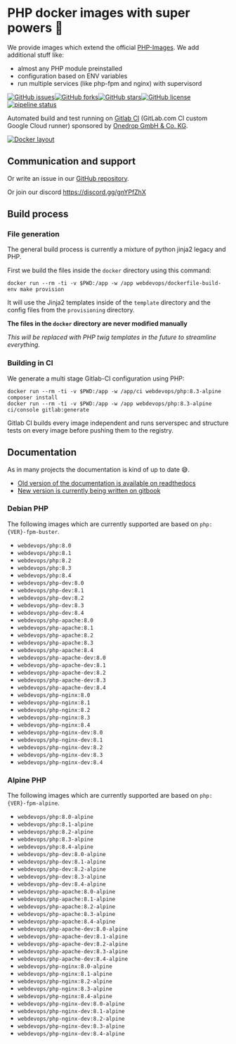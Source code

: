 # PHP docker images with super powers 🚀

We provide images which extend the official [PHP-Images](https://hub.docker.com/_/php/tags).
We add additional stuff like:

* almost any PHP module preinstalled
* configuration based on ENV variables
* run multiple services (like php-fpm and nginx) with supervisord

[![GitHub issues](https://img.shields.io/github/issues/webdevops/Dockerfile.svg)](https://github.com/webdevops/Dockerfile/issues)[![GitHub forks](https://img.shields.io/github/forks/webdevops/Dockerfile.svg)](https://github.com/webdevops/Dockerfile/network)[![GitHub stars](https://img.shields.io/github/stars/webdevops/Dockerfile.svg)](https://github.com/webdevops/Dockerfile/stargazers)[![GitHub license](https://img.shields.io/github/license/webdevops/Dockerfile.svg)](https://github.com/webdevops/Dockerfile/blob/master/LICENSE)
[![pipeline status](https://gitlab.com/webdevops/dockerfile/badges/master/pipeline.svg)](https://gitlab.com/webdevops/dockerfile/commits/master)



Automated build and test running on [Gitlab CI](https://gitlab.com/webdevops/dockerfile/) \(GitLab.com CI custom Google Cloud runner\) sponsored by [Onedrop GmbH & Co. KG](https://1drop.de).

[![Docker layout](documentation/gitbook/.gitbook/assets/docker-image-layout.gv.png)](https://github.com/webdevops/Dockerfile/tree/511a870fa90fe53da5c63a95b4254f6980e6d3d2/documentation/docs/resources/images/docker-image-layout.gv.png)

## Communication and support

Or write an issue in our [GitHub repository](https://github.com/webdevops/Dockerfile/issues).

Or join our discord https://discord.gg/gnYPfZhX

## Build process

### File generation

The general build process is currently a mixture of python jinja2 legacy and PHP.

First we build the files inside the `docker` directory using this command:

```
docker run --rm -ti -v $PWD:/app -w /app webdevops/dockerfile-build-env make provision
``` 

It will use the Jinja2 templates inside of the `template` directory and the 
config files from the `provisioning` directory.

**The files in the `docker` directory are never modified manually**

*This will be replaced with PHP twig templates in the future to streamline everything.*

### Building in CI

We generate a multi stage Gitlab-CI configuration using PHP:

```
docker run --rm -ti -v $PWD:/app -w /app/ci webdevops/php:8.3-alpine composer install
docker run --rm -ti -v $PWD:/app -w /app webdevops/php:8.3-alpine ci/console gitlab:generate
```

Gitlab CI builds every image independent and runs serverspec and structure tests on every
image before pushing them to the registry.

## Documentation

As in many projects the documentation is kind of up to date 😅.

* [Old version of the documentation is available on readthedocs](https://dockerfile.readthedocs.io/)
* [New version is currently being written on gitbook](https://webdevops.gitbook.io/dockerfile)

### Debian PHP

The following images which are currently supported are based on `php:{VER}-fpm-buster`.

* `webdevops/php:8.0`
* `webdevops/php:8.1`
* `webdevops/php:8.2`
* `webdevops/php:8.3`
* `webdevops/php:8.4`
* `webdevops/php-dev:8.0`
* `webdevops/php-dev:8.1`
* `webdevops/php-dev:8.2`
* `webdevops/php-dev:8.3`
* `webdevops/php-dev:8.4`
* `webdevops/php-apache:8.0`
* `webdevops/php-apache:8.1`
* `webdevops/php-apache:8.2`
* `webdevops/php-apache:8.3`
* `webdevops/php-apache:8.4`
* `webdevops/php-apache-dev:8.0`
* `webdevops/php-apache-dev:8.1`
* `webdevops/php-apache-dev:8.2`
* `webdevops/php-apache-dev:8.3`
* `webdevops/php-apache-dev:8.4`
* `webdevops/php-nginx:8.0`
* `webdevops/php-nginx:8.1`
* `webdevops/php-nginx:8.2`
* `webdevops/php-nginx:8.3`
* `webdevops/php-nginx:8.4`
* `webdevops/php-nginx-dev:8.0`
* `webdevops/php-nginx-dev:8.1`
* `webdevops/php-nginx-dev:8.2`
* `webdevops/php-nginx-dev:8.3`
* `webdevops/php-nginx-dev:8.4`


### Alpine PHP

The following images which are currently supported are based on `php:{VER}-fpm-alpine`.

* `webdevops/php:8.0-alpine`
* `webdevops/php:8.1-alpine`
* `webdevops/php:8.2-alpine`
* `webdevops/php:8.3-alpine`
* `webdevops/php:8.4-alpine`
* `webdevops/php-dev:8.0-alpine`
* `webdevops/php-dev:8.1-alpine`
* `webdevops/php-dev:8.2-alpine`
* `webdevops/php-dev:8.3-alpine`
* `webdevops/php-dev:8.4-alpine`
* `webdevops/php-apache:8.0-alpine`
* `webdevops/php-apache:8.1-alpine`
* `webdevops/php-apache:8.2-alpine`
* `webdevops/php-apache:8.3-alpine`
* `webdevops/php-apache:8.4-alpine`
* `webdevops/php-apache-dev:8.0-alpine`
* `webdevops/php-apache-dev:8.1-alpine`
* `webdevops/php-apache-dev:8.2-alpine`
* `webdevops/php-apache-dev:8.3-alpine`
* `webdevops/php-apache-dev:8.4-alpine`
* `webdevops/php-nginx:8.0-alpine`
* `webdevops/php-nginx:8.1-alpine`
* `webdevops/php-nginx:8.2-alpine`
* `webdevops/php-nginx:8.3-alpine`
* `webdevops/php-nginx:8.4-alpine`
* `webdevops/php-nginx-dev:8.0-alpine`
* `webdevops/php-nginx-dev:8.1-alpine`
* `webdevops/php-nginx-dev:8.2-alpine`
* `webdevops/php-nginx-dev:8.3-alpine`
* `webdevops/php-nginx-dev:8.4-alpine`
